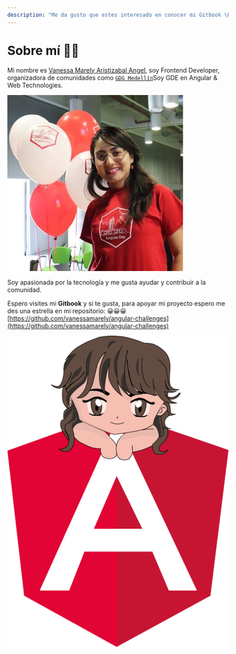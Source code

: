 ```yaml
---
description: "Me da gusto que estes interesado en conocer mi Gitbook \U0001F44D"
---
```


# Sobre mí 👩‍💻

Mi nombre es [Vanessa Marely Aristizabal Angel](https://twitter.com/vanessamarely), soy Frontend Developer, organizadora de comunidades como [`GDG Medellín`](https://twitter.com/gdgmed)Soy GDE en Angular & Web Technologies.

![](.gitbook/assets/odji8pa1_400x400.jpg)

Soy apasionada por la tecnología y me gusta ayudar y contribuir a la comunidad.

Espero visites mi **Gitbook** y si te gusta, para apoyar mi proyecto espero me des una estrella en mi repositorio:  😀😀😀[https://github.com/vanessamarely/angular-challenges](https://github.com/vanessamarely/angular-challenges)

![](.gitbook/assets/vanessa2.png)

